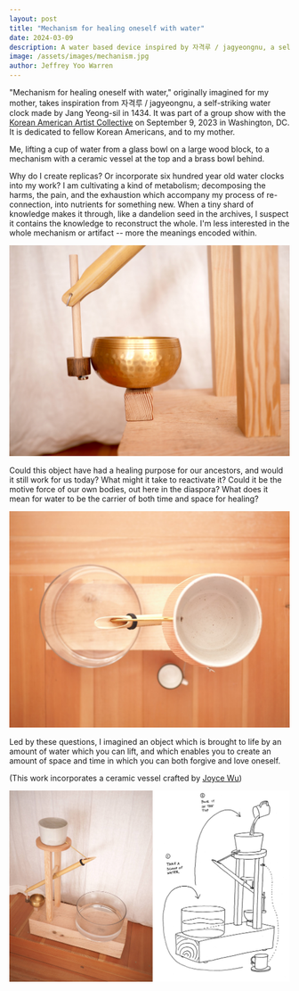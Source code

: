 ```yaml
---
layout: post
title: "Mechanism for healing oneself with water"
date: 2024-03-09
description: A water based device inspired by 자격루 / jagyeongnu, a self-striking water clock made by Jang Yeong-sil in 1434
image: /assets/images/mechanism.jpg
author: Jeffrey Yoo Warren
---
```

 
"Mechanism for healing oneself with water," originally imagined for my mother, takes inspiration from 자격루 / jagyeongnu, a self-striking water clock made by Jang Yeong-sil in 1434. It was part of a group show with the [Korean American Artist Collective](https://kaacollective.com) on September 9, 2023 in Washington, DC. It is dedicated to fellow Korean Americans, and to my mother.

<p class="visually-hidden">Me, lifting a cup of water from a glass bowl on a large wood block, to a mechanism with a ceramic vessel at the top and a brass bowl behind.</p>

Why do I create replicas? Or incorporate six hundred year old water clocks into my work? I am cultivating a kind of metabolism; decomposing the harms, the pain, and the exhaustion which accompany my process of re-connection, into nutrients for something new. When a tiny shard of knowledge makes it through, like a dandelion seed in the archives, I suspect it contains the knowledge to reconstruct the whole. I'm less interested in the whole mechanism or artifact -- more the meanings encoded within.

![A closeup of the singing bowl and a hanging wooden mallet touching it.](/assets/images/mechanism-bowl.jpg)

Could this object have had a healing purpose for our ancestors, and would it still work for us today? What might it take to reactivate it? Could it be the motive force of our own bodies, out here in the diaspora? What does it mean for water to be the carrier of both time and space for healing?

![Looking down at the mechanism, which incorporates a hinged bamboo segment and a narrow brass tube.](/assets/images/mechanism-above.jpg)

Led by these questions, I imagined an object which is brought to life by an amount of water which you can lift, and which enables you to create an amount of space and time in which you can both forgive and love oneself.

(This work incorporates a ceramic vessel crafted by [Joyce Wu](https://www.instagram.com/joyce_wuworks/))

![A view of the whole mechanism. A diagram showing how to pour water into the top vessel to activate the mechanism.](/assets/images/mechanism-diagram.jpg)

